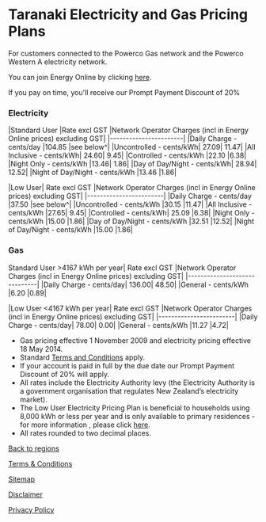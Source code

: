 # Taranaki Electricity and Gas Pricing Plans
For customers connected to the Powerco Gas network and the Powerco Western A electricity network.


You can join Energy Online by clicking [here](http://www.energyonline.co.nz/Default.aspx?tabid=98).

<p class="intro">If you pay on time, you'll receive our Prompt Payment Discount of 20%</p>

### Electricity
|Standard User	|Rate excl GST	|Network Operator Charges (incl in Energy Online prices) excluding GST|
|-----------------------|
|Daily Charge - cents/day	|104.85	|see below^|
|Uncontrolled - cents/kWh|	27.09|	11.47|
|All Inclusive - cents/kWh|	24.60|	9.45|
|Controlled - cents/kWh	|22.10	|6.38|
|Night Only - cents/kWh	|13.46|	1.86|
|Day of Day/Night - cents/kWh|	28.94|	12.52|
|Night of Day/Night - cents/kWh	|13.46	|1.86|

 

|Low User|	Rate excl GST	|Network Operator Charges (incl in Energy Online prices) excluding GST|
|------------------------|
|Daily Charge - cents/day	|37.50	|see below^|
|Uncontrolled - cents/kWh	|30.15	|11.47|
|All Inclusive - cents/kWh	|27.65|	9.45|
|Controlled - cents/kWh|	25.09	|6.38|
|Night Only - cents/kWh	|15.00	|1.86|
|Day of Day/Night - cents/kWh	|32.51	|12.52|
|Night of Day/Night - cents/kWh	|15.00	|1.86|


### Gas
Standard User >4167 kWh per year|	Rate excl GST	|Network Operator Charges (incl in Energy Online prices) excluding GST|
|------------------------------|
|Daily Charge - cents/day|	136.00|	48.50|
|General - cents/kWh	|6.20	|0.89|
 

|Low User <4167 kWh per year|	Rate excl GST	|Network Operator Charges (incl in Energy Online prices) excluding GST|
|------------------------|
|Daily Charge - cents/day|	78.00|	0.00|
|General - cents/kWh	|11.27	|4.72|

- Gas pricing effective 1 November 2009 and electricity pricing effective 18 May 2014. 
- Standard [Terms and Conditions](http://www.energyonline.co.nz/terms) apply.
- If your account is paid in full by the due date our Prompt Payment Discount of 20% will apply.
- All rates include the Electricity Authority levy (the Electricity Authority is a government organisation that regulates New Zealand’s electricity market).
- The Low User Electricity Pricing Plan is beneficial to households using 8,000 kWh or less per year and is only available to primary residences - for more information , please click [here](http://www.energyonline.co.nz/Default.aspx?tabid=148).
- All rates rounded to two decimal places.

[Back to regions](http://www.energyonline.co.nz/residential/pricing_plans/electricity_and_gas_pricing_plans)

[Terms & Conditions](http://www.energyonline.co.nz/terms)

[Sitemap](http://www.energyonline.co.nz/home/site_map)

[Disclaimer](http://www.energyonline.co.nz/home/site_map/disclaimer)

[Privacy Policy](http://www.energyonline.co.nz/home/site_map/privacy_policy)
